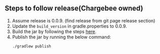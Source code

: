 ## Steps to follow release(Chargebee owned)
1. Assume release is 0.0.9. (find release from git page release section)
2. Update the `build_version` in gradle.properties to 0.0.9. 
3. Build the jar by following the steps [here](./add-update-spi.md).
4. Publish the jar by running the below command:
   ```bash
   ./gradlew publish
   ```